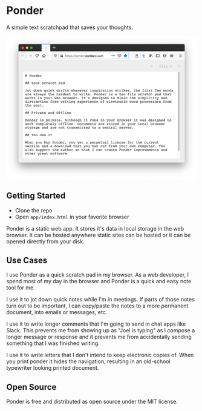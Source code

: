 # Ponder

A simple text scratchpad that saves your thoughts.

![Ponder Screenshot](ponder.png)

## Getting Started

- Clone the repo
- Open `app/index.html` in your favorite browser

Ponder is a static web app. It stores it's data in local storage in the web browser. It can be hosted anywhere static sites can be hosted or it can be opened directly from your disk.

## Use Cases

I use Ponder as a quick scratch pad in my browser. As a web developer, I spend most of my day in the browser and Ponder is a quick and easy note tool for me.

I use it to jot down quick notes while I'm in meetings. If parts of those notes turn out to be important, I can copy/paste the notes to a more permanent document, into emails or messages, etc.

I use it to write longer comments that I'm going to send in chat apps like Slack. This prevents me from showing up as "Joel is typing" as I compose a longer message or response and it prevents me from accidentally sending something that I was finished writing.

I use it to write letters that I don't intend to keep electronic copies of. When you print ponder it hides the navigation, resulting in an old-school typewriter looking printed document.

## Open Source

Ponder is free and distributed as open source under the MIT license.
